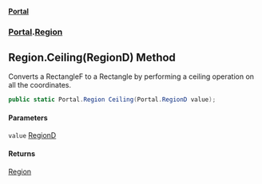 #### [Portal](index.md 'index')
### [Portal](Portal.md 'Portal').[Region](Region.md 'Portal.Region')

## Region.Ceiling(RegionD) Method

Converts a RectangleF to a Rectangle by performing a ceiling operation on all the coordinates.

```csharp
public static Portal.Region Ceiling(Portal.RegionD value);
```
#### Parameters

<a name='Portal.Region.Ceiling(Portal.RegionD).value'></a>

`value` [RegionD](RegionD.md 'Portal.RegionD')

#### Returns
[Region](Region.md 'Portal.Region')